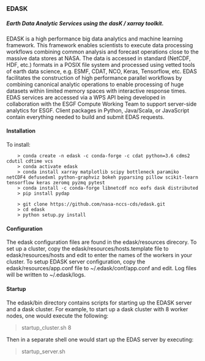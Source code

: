### EDASK

##### Earth Data Analytic Services using the dasK / xarray toolkit.

EDASK is a high performance big data analytics and machine learning framework. This framework enables scientists to execute data processing workflows combining common analysis and forecast operations close to the massive data stores at NASA. The data is accessed in standard (NetCDF, HDF, etc.) formats in a POSIX file system and processed using vetted tools of earth data science, e.g. ESMF, CDAT, NCO, Keras, Tensorflow, etc.  EDAS facilitates the construction of high performance parallel workflows by combining canonical analytic operations to enable processing of huge datasets within limited memory spaces with interactive response times. EDAS services are accessed via a WPS API being developed in collaboration with the ESGF Compute Working Team to support server-side analytics for ESGF. Client packages in Python, Java/Scala, or JavaScript contain everything needed to build and submit EDAS requests.   

#### Installation

To install:
```
    > conda create -n edask -c conda-forge -c cdat python=3.6 cdms2 cdutil cdtime vcs
    > conda activate edask
    > conda install xarray matplotlib scipy bottleneck paramiko netCDF4 defusedxml python-graphviz bokeh pyparsing pillow scikit-learn tensorflow keras zeromq pyzmq pytest  
    > conda install -c conda-forge libnetcdf nco eofs dask distributed
    > pip install pydap
    
    > git clone https://github.com/nasa-nccs-cds/edask.git
    > cd edask
    > python setup.py install

```

#### Configuration

The edask configuration files are found in the edask/resources direcory.
To set up a cluster, copy the edask/resources/hosts.template file to edask/resources/hosts and edit to enter the names of the workers in your cluster.
To setup EDASK server configuration, copy the edask/resources/app.conf file to ~/.edask/conf/app.conf and edit.
Log files will be written to ~/.edask/logs.

#### Startup

The edask/bin directory contains scripts for starting up the EDASK server and a dask cluster.  For example, to start up a dask cluster with 8 worker nodes, one would execute the following:

> startup_cluster.sh 8

Then in a separate shell one would start up the EDAS server by executing:

> startup_server.sh
